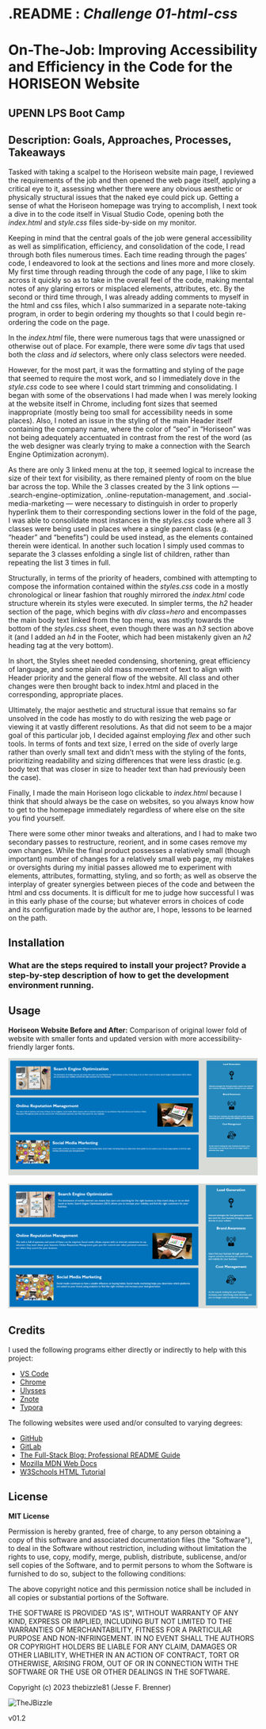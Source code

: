 # .README : *Challenge 01-html-css*

# On-The-Job: Improving Accessibility and Efficiency in the Code for the HORISEON Website

## UPENN LPS Boot Camp

## Description: Goals, Approaches, Processes, Takeaways

Tasked with taking a scalpel to the Horiseon website main page, I reviewed the requirements of the job and then opened the web page itself, applying a critical eye to it, assessing whether there were any obvious aesthetic or physically structural issues that the naked eye could pick up. Getting a sense of what the Horiseon homepage was trying to accomplish, I next took a dive in to the code itself in Visual Studio Code, opening both the _index.html_ and _style.css_ files side-by-side on my monitor.

Keeping in mind that the central goals of the job were general accessibility as well as simplification, efficiency, and consolidation of the code, I read through both files numerous times. Each time reading through the pages’ code, I endeavored to look at the sections and lines more and more closely. My first time through reading through the code of any page, I like to skim across it quickly so as to take in the overall feel of the code, making mental notes of any glaring errors or misplaced elements, attributes, etc. By the second or third time through, I was already adding comments to myself in the html and css files, which I also summarized in a separate note-taking program, in order to begin ordering my thoughts so that I could begin re-ordering the code on the page.

In the _index.html_ file, there were numerous tags that were unassigned or otherwise out of place. For example, there were some _div_ tags that used both the _class_ and _id_ selectors, where only class selectors were needed.

However, for the most part, it was the formatting and styling of the page that seemed to require the most work, and so I immediately dove in the _style.css_ code to see where I could start trimming and consolidating.  I began with some of the observations I had made when I was merely looking at the website itself in Chrome, including font sizes that seemed inappropriate (mostly being too small for accessibility needs in some places). Also, I noted an issue in the styling of the main Header itself containing the company name, where the color of “seo” in “Horiseon” was not being adequately accentuated in contrast from the rest of the word (as the web designer was clearly trying to make a connection with the Search Engine Optimization acronym).

As there are only 3 linked menu at the top, it seemed logical to increase the size of their text for visibility, as there remained plenty of room on the blue bar across the top. While the 3 classes created by the 3 link options — .search-engine-optimization, .online-reputation-management, and .social-media-marketing — were necessary to distinguish in order to properly hyperlink them to their corresponding sections lower in the fold of the page, I was able to consolidate most instances in the _styles.css_ code where all 3 classes were being used in places where a single parent class (e.g. “header” and “benefits”) could be used instead, as the elements contained therein were identical. In another such location I simply used commas to separate the 3 classes enfolding a single list of children, rather than repeating the list 3 times in full.

Structurally, in terms of the priority of headers, combined with attempting to compose the information contained within the _styles.css_ code in a mostly chronological or linear fashion that roughly mirrored the _index.html_ code structure wherein its styles were executed. In simpler terms, the _h2_ header section of the page, which begins with _div class=hero_ and encompasses the main body text linked from the top menu, was mostly towards the bottom of the _styles.css_ sheet, even though there was an _h3_ section above it (and I added an _h4_ in the Footer, which had been mistakenly given an _h2_ heading tag at the very bottom).

In short, the Styles sheet needed condensing, shortening, great efficiency of language, and some plain old mass movement of text to align with Header priority and the general flow of the website. All class and other changes were then brought back to index.html and placed in the corresponding, appropriate places.

Ultimately, the major aesthetic and structural issue that remains so far unsolved in the code has mostly to do with resizing the web page or viewing it at vastly different resolutions. As that did not seem to be a major goal of this particular job, I decided against employing _flex_ and other such tools. In terms of fonts and text size, I erred on the side of overly large rather than overly small text and didn’t mess with the styling of the fonts, prioritizing readability and sizing differences that were less drastic (e.g. body text that was closer in size to header text than had previously been the case).

Finally, I made the main Horiseon logo clickable to _index.html_ because I think that should always be the case on websites, so you always know how to get to the homepage immediately regardless of where else on the site you find yourself.

There were some other minor tweaks and alterations, and I had to make two secondary passes to restructure, reorient, and in some cases remove my own changes. While the final product possesses a relatively small (though important) number of changes for a relatively small web page, my mistakes or oversights during my initial passes allowed me to experiment with elements, attributes, formatting, styling, and so forth; as well as observe the interplay of greater synergies between pieces of the code and between the html and css documents. It is difficult for me to judge how successful I was in this early phase of the course; but whatever errors in choices of code and its configuration made by the author are, I hope, lessons to be learned on the path.

##
## Installation

### What are the steps required to install your project? Provide a step-by-step description of how to get the development environment running.

##
## Usage

**Horiseon Website Before and After:** Comparison of original lower fold of website with smaller fonts and updated version with more accessibility-friendly larger fonts.

![alt text](/Assets/images/lowerfold0.jpg)

![alt text](/Assets/images/lowerfold2.jpg)

## Credits

I used the following programs either directly or indirectly to help with this project:

- [VS Code](https://code.visualstudio.com/)
- [Chrome](https://www.google.com/chrome/)
- [Ulysses](https://ulysses.app/)
- [Znote](https://znote.io/)
- [Typora](https://typora.io/)

The following websites were used and/or consulted to varying degrees:

- [GitHub](https://github.com/)
- [GitLab](https://about.gitlab.com/)
- [The Full-Stack Blog: Professional README Guide](https://coding-boot-camp.github.io/full-stack/github/professional-readme-guide)
- [Mozilla MDN Web Docs](https://developer.mozilla.org/en-US/)
- [W3Schools HTML Tutorial](https://www.w3schools.com/html/default.asp)

##  License

**MIT License**

Permission is hereby granted, free of charge, to any person obtaining a copy of this software and associated documentation files (the "Software"), to deal in the Software without restriction, including without limitation the rights to use, copy, modify, merge, publish, distribute, sublicense, and/or sell copies of the Software, and to permit persons to whom the Software is furnished to do so, subject to the following conditions:

The above copyright notice and this permission notice shall be included in all copies or substantial portions of the Software.

THE SOFTWARE IS PROVIDED "AS IS", WITHOUT WARRANTY OF ANY KIND, EXPRESS OR IMPLIED, INCLUDING BUT NOT LIMITED TO THE WARRANTIES OF MERCHANTABILITY, FITNESS FOR A PARTICULAR PURPOSE AND NON-INFRINGEMENT. IN NO EVENT SHALL THE AUTHORS OR COPYRIGHT HOLDERS BE LIABLE FOR ANY CLAIM, DAMAGES OR OTHER LIABILITY, WHETHER IN AN ACTION OF CONTRACT, TORT OR OTHERWISE, ARISING FROM, OUT OF OR IN CONNECTION WITH THE SOFTWARE OR THE USE OR OTHER DEALINGS IN THE SOFTWARE.

Copyright (c) 2023 thebizzle81 (Jesse F. Brenner)

![TheJBizzle](https://img.shields.io/badge/TheJBizzle-blue)

v01.2
